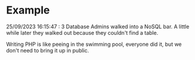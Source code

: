 # Example

<!-- replace-with-date starts -->
25/09/2023 16:15:47 : 3 Database Admins walked into a NoSQL bar. A little while later they walked out because they couldn't find a table.
<!-- replace-with-date ends -->

<!-- replace-with-joke starts -->
Writing PHP is like peeing in the swimming pool, everyone did it, but we don't need to bring it up in public.
<!-- replace-with-joke ends -->